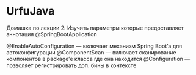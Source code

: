 # UrfuJava

Домашка по лекции 2:
Изучить параметры которые предоставляет аннотация @SpringBootApplication


@EnableAutoConfiguration — включает механизм Spring Boot’а для автоконфигурации
@ComponentScan — включает сканирование компонентов в package’е класса где она находится
@Configuration — позволяет регистрировать доп. бины в контексте
